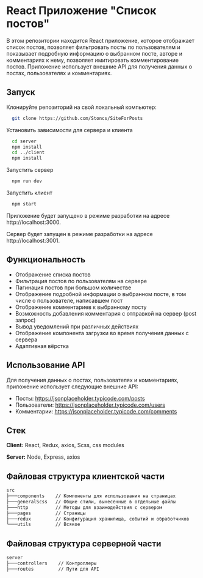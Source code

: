 # React Приложение "Список постов"

В этом репозитории находится React приложение, которое отображает список постов, позволяет фильтровать посты по пользователям и показывает подробную информацию о выбранном посте, авторе и комментариях к нему, позволяет имитировать комментирование постов. Приложение использует внешние API для получения данных о постах, пользователях и комментариях.

## Запуск
Клонируйте репозиторий на свой локальный компьютер:

```bash
  git clone https://github.com/Stoncs/SiteForPosts
```

Установить зависимости для сервера и клиента

```bash
  cd server
  npm install
  cd ../client
  npm install
```

Запустить сервер

```bash
  npm run dev
```

Запустить клиент
```bash
  npm start
```

Приложение будет запущено в режиме разработки на адресе http://localhost:3000.

Сервер будет запущен в режиме разработки на адресе http://localhost:3001.

## Функциональность
- Отображение списка постов
- Фильтрация постов по пользователям на сервере
- Пагинация постов при большом количестве
- Отображение подробной информации о выбранном посте, в том числе о пользователе, написавшем пост
- Отображение комментариев к выбранному посту
- Возможность добавления комментария с отправкой на сервер (post запрос)
- Вывод уведомлений при различных действиях
- Отображение компонента загрузки во время получения данных с сервера
- Адаптивная вёрстка

## Использование API
Для получения данных о постах, пользователях и комментариях, приложение использует следующие внешние API:

- Посты: https://jsonplaceholder.typicode.com/posts
- Пользователи: https://jsonplaceholder.typicode.com/users
- Комментарии: https://jsonplaceholder.typicode.com/comments

## Стек

**Client:** React, Redux, axios, Scss, css modules

**Server:** Node, Express, axios

## Файловая структура клиентской части

```bash
src
├───components    // Компоненты для использования на страницах
├───generalScss   // Общие стили, вынесенные в отдельные файлы
├───http          // Методы для взаимодействия с сервером
├───pages         // Страницы
├───redux         // Конфигурация хранилища, событий и обработчиков
└───utils         // Всякое
```

## Файловая структура серверной части
```bash
server
├───controllers    // Контроллеры
├───routes         // Пути для API
```
    
